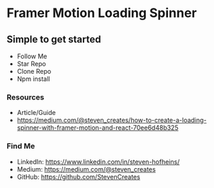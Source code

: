 # Framer Motion Loading Spinner

## Simple to get started
- Follow Me
- Star Repo
- Clone Repo
- Npm install

### Resources

- Article/Guide
- https://medium.com/@steven_creates/how-to-create-a-loading-spinner-with-framer-motion-and-react-70ee6d48b325



### Find Me
- LinkedIn: https://www.linkedin.com/in/steven-hofheins/
- Medium: https://medium.com/@steven_creates
- GitHub: https://github.com/StevenCreates
